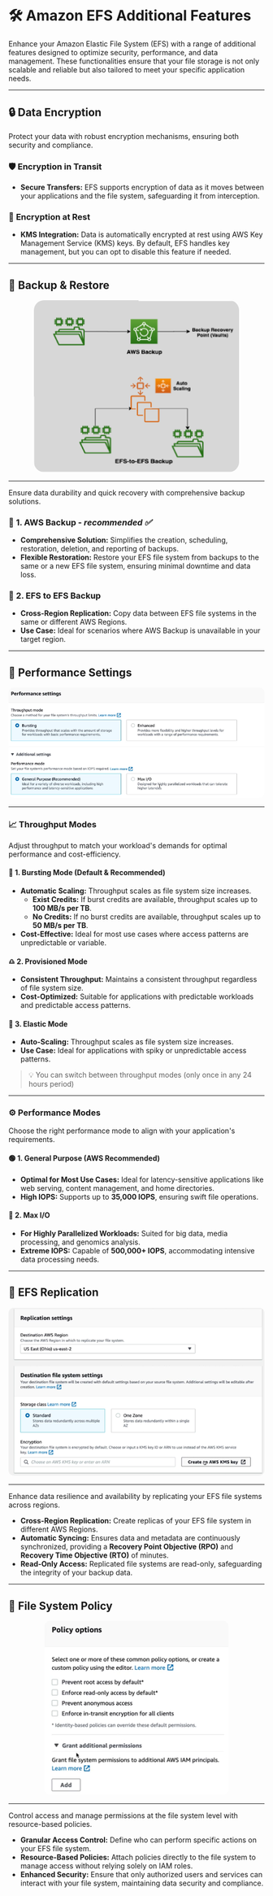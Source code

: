 # 🛠️ **Amazon EFS Additional Features**

Enhance your Amazon Elastic File System (EFS) with a range of additional features designed to optimize security, performance, and data management. These functionalities ensure that your file storage is not only scalable and reliable but also tailored to meet your specific application needs.

---

## 🔒 **Data Encryption**

Protect your data with robust encryption mechanisms, ensuring both security and compliance.

### 🛡️ **Encryption in Transit**

- **Secure Transfers:** EFS supports encryption of data as it moves between your applications and the file system, safeguarding it from interception.

### 🔐 **Encryption at Rest**

- **KMS Integration:** Data is automatically encrypted at rest using AWS Key Management Service (KMS) keys. By default, EFS handles key management, but you can opt to disable this feature if needed.

---

## 💾 **Backup & Restore**

<div align="center" style="padding: 0 50px;">
  <img src="images/efs-backup-restore.png" alt="EFS Backup & Restore" style="border-radius: 20px;">
</div>

---

Ensure data durability and quick recovery with comprehensive backup solutions.

### 🔄 **1. AWS Backup** - _recommended ✅_

- **Comprehensive Solution:** Simplifies the creation, scheduling, restoration, deletion, and reporting of backups.
- **Flexible Restoration:** Restore your EFS file system from backups to the same or a new EFS file system, ensuring minimal downtime and data loss.

### 🔄 **2. EFS to EFS Backup**

- **Cross-Region Replication:** Copy data between EFS file systems in the same or different AWS Regions.
- **Use Case:** Ideal for scenarios where AWS Backup is unavailable in your target region.

---

## 🚀 **Performance Settings**

<div align="center">
  <img src="images/efs-performance.png" alt="EFS Performance" style="border-radius: 10px;">
</div>

---

### 📈 **Throughput Modes**

Adjust throughput to match your workload's demands for optimal performance and cost-efficiency.

#### 🎈 **1. Bursting Mode (Default & Recommended)**

- **Automatic Scaling:** Throughput scales as file system size increases.
  - **Exist Credits:** If burst credits are available, throughput scales up to **100 MB/s per TB**.
  - **No Credits:** If no burst credits are available, throughput scales up to **50 MB/s per TB**.
- **Cost-Effective:** Ideal for most use cases where access patterns are unpredictable or variable.

#### ♎ **2. Provisioned Mode**

- **Consistent Throughput:** Maintains a consistent throughput regardless of file system size.
- **Cost-Optimized:** Suitable for applications with predictable workloads and predictable access patterns.

#### 💫 **3. Elastic Mode**

- **Auto-Scaling:** Throughput scales as file system size increases.
- **Use Case:** Ideal for applications with spiky or unpredictable access patterns.

> 💡 You can switch between throughput modes (only once in any 24 hours period)

---

### ⚙️ **Performance Modes**

Choose the right performance mode to align with your application's requirements.

#### 🟢 **1. General Purpose (AWS Recommended)**

- **Optimal for Most Use Cases:** Ideal for latency-sensitive applications like web serving, content management, and home directories.
- **High IOPS:** Supports up to **35,000 IOPS**, ensuring swift file operations.

#### 🔵 **2. Max I/O**

- **For Highly Parallelized Workloads:** Suited for big data, media processing, and genomics analysis.
- **Extreme IOPS:** Capable of **500,000+ IOPS**, accommodating intensive data processing needs.

---

## 🔄 **EFS Replication**

<div align="center">
  <img src="images/efs-replication.png" alt="EFS Replication" style="border-radius: 10px;">
</div>

---

Enhance data resilience and availability by replicating your EFS file systems across regions.

- **Cross-Region Replication:** Create replicas of your EFS file system in different AWS Regions.
- **Automatic Syncing:** Ensures data and metadata are continuously synchronized, providing a **Recovery Point Objective (RPO)** and **Recovery Time Objective (RTO)** of minutes.
- **Read-Only Access:** Replicated file systems are read-only, safeguarding the integrity of your backup data.

---

## 📜 **File System Policy**

<div align="center">
  <img src="images/efs-policy.png" alt="EFS Policy" style="border-radius: 10px;">
</div>

---

Control access and manage permissions at the file system level with resource-based policies.

- **Granular Access Control:** Define who can perform specific actions on your EFS file system.
- **Resource-Based Policies:** Attach policies directly to the file system to manage access without relying solely on IAM roles.
- **Enhanced Security:** Ensure that only authorized users and services can interact with your file system, maintaining data security and compliance.
